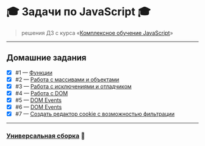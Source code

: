 # :mortar_board: Задачи по JavaScript :mortar_board:

> решения ДЗ c курса «[Комплексное обучение JavaScript](https://loftschool.com/course/javascript)»

---

## Домашние задания
- [X] #1 — [Функции](https://github.com/DiMustard/javascript-loftschool/blob/homework_1/projects/functions/index.js)
- [X] #2 — [Работа с массивами и объектами](https://github.com/DiMustard/javascript-loftschool/blob/homework_2/projects/array-objects/index.js)
- [X] #3 — [Работа с исключениями и отладчиком](https://github.com/DiMustard/javascript-loftschool/blob/homework_3/projects/exceptions/index.js)
- [X] #4 — [Работа с DOM](https://github.com/DiMustard/javascript-loftschool/blob/homework_4/projects/dom/index.js)
- [X] #5 — [DOM Events](https://github.com/DiMustard/javascript-loftschool/blob/homework_5/projects/async/index.js)
- [X] #6 — [DOM Events](https://github.com/DiMustard/javascript-loftschool/blob/homework_6/projects/dnd/index.js)
- [X] #7 — [Создать редактор cookie с возможностью фильтрации](https://github.com/DiMustard/javascript-loftschool/blob/homework_7/projects/cookie/index.js)

---

### [Универсальная сборка](https://github.com/loftschool/course-javascript) :rocket: